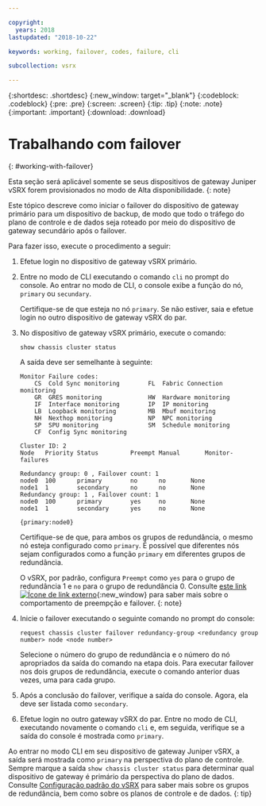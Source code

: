 ```yaml
---

copyright:
  years: 2018
lastupdated: "2018-10-22"

keywords: working, failover, codes, failure, cli

subcollection: vsrx

---
```


{:shortdesc: .shortdesc}
{:new_window: target="_blank"}
{:codeblock: .codeblock}
{:pre: .pre}
{:screen: .screen}
{:tip: .tip}
{:note: .note}
{:important: .important}
{:download: .download}

# Trabalhando com failover
{: #working-with-failover}

Esta seção será aplicável somente se seus dispositivos de gateway Juniper vSRX forem provisionados no modo de Alta disponibilidade.
{: note}

Este tópico descreve como iniciar o failover do dispositivo de gateway primário para um dispositivo de backup, de modo que todo o tráfego do plano de controle e de dados seja roteado por meio do dispositivo de gateway secundário após o failover.

Para fazer isso, execute o procedimento a seguir:

1. Efetue login no dispositivo de gateway vSRX primário.

2. Entre no modo de CLI executando o comando `cli` no prompt do console. Ao entrar no modo de CLI, o console exibe a função do nó, `primary` ou `secundary`.

	Certifique-se de que esteja no nó `primary`. Se não estiver, saia e efetue login no outro dispositivo de gateway vSRX do par.

2. No dispositivo de gateway vSRX primário, execute o comando:

	```
	show chassis cluster status
	```
	A saída deve ser semelhante à seguinte:

	```
	Monitor Failure codes:
		CS  Cold Sync monitoring        FL  Fabric Connection monitoring
		GR  GRES monitoring             HW  Hardware monitoring
		IF  Interface monitoring        IP  IP monitoring
		LB  Loopback monitoring         MB  Mbuf monitoring
		NH  Nexthop monitoring          NP  NPC monitoring
		SP  SPU monitoring              SM  Schedule monitoring
		CF  Config Sync monitoring

	Cluster ID: 2
	Node   Priority Status         Preempt Manual   	Monitor-failures

	Redundancy group: 0 , Failover count: 1
	node0  100      primary        no      no       None
	node1  1        secondary      no      no       None
	Redundancy group: 1 , Failover count: 1
	node0  100      primary        yes     no       None
	node1  1        secondary      yes     no       None

	{primary:node0}
	```

	Certifique-se de que, para ambos os grupos de redundância, o mesmo nó esteja configurado como `primary`. É possível que diferentes nós sejam configurados como a função `primary` em diferentes grupos de redundância. 
	
	O vSRX, por padrão, configura `Preempt` como `yes` para o grupo de redundância 1 e `no` para o grupo de redundância 0. Consulte [este link ![Ícone de link externo](../../icons/launch-glyph.svg "Ícone de link externo")](https://www.juniper.net/documentation/en_US/junos/topics/topic-map/security-chassis-cluster-redundancy-group-failover.html){:new_window} para saber mais sobre o comportamento de preempção e failover.
	{: note}

3. Inicie o failover executando o seguinte comando no prompt do console:

	```
	request chassis cluster failover redundancy-group <redundancy group number> node <node number>
	```

	Selecione o número do grupo de redundância e o número do nó apropriados da saída do comando na etapa dois. Para executar failover nos dois grupos de redundância, execute o comando anterior duas vezes, uma para cada grupo.

4. Após a conclusão do failover, verifique a saída do console. Agora, ela deve ser listada como `secondary`.

5. Efetue login no outro gateway vSRX do par. Entre no modo de CLI, executando novamente o comando `cli` e, em seguida, verifique se a saída do console é mostrada como `primary`.

Ao entrar no modo CLI em seu dispositivo de gateway Juniper vSRX, a saída será mostrada como `primary` na perspectiva do plano de controle. Sempre marque a saída `show chassis cluster status` para determinar qual dispositivo de gateway é primário da perspectiva do plano de dados. Consulte [Configuração padrão do vSRX](/docs/infrastructure/vsrx?topic=vsrx-understanding-the-vsrx-default-configuration) para saber mais sobre os grupos de redundância, bem como sobre os planos de controle e de dados.
{: tip}
